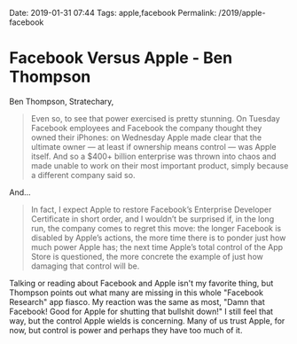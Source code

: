 Date: 2019-01-31 07:44
Tags: apple,facebook
Permalink: /2019/apple-facebook


# Facebook Versus Apple - Ben Thompson

Ben Thompson, Stratechary,

> Even so, to see that power exercised is pretty stunning. On Tuesday Facebook employees and Facebook the company thought they owned their iPhones: on Wednesday Apple made clear that the ultimate owner — at least if ownership means control — was Apple itself. And so a $400+ billion enterprise was thrown into chaos and made unable to work on their most important product, simply because a different company said so.

And...

> In fact, I expect Apple to restore Facebook’s Enterprise Developer Certificate in short order, and I wouldn’t be surprised if, in the long run, the company comes to regret this move: the longer Facebook is disabled by Apple’s actions, the more time there is to ponder just how much power Apple has; the next time Apple’s total control of the App Store is questioned, the more concrete the example of just how damaging that control will be.

Talking or reading about Facebook and Apple isn't my favorite thing, but Thompson points out what many are missing in this whole "Facebook Research" app fiasco. My reaction was the same as most, "Damn that Facebook! Good for Apple for shutting that bullshit down!" I still feel that way, but the control Apple wields is concerning. Many of us trust Apple, for now, but control is power and perhaps they have too much of it.

